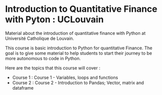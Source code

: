 # Introduction to Quantitative Finance with Pyton : UCLouvain
Material about the introduction of quantitative finance with Python at Université Catholique de Louvain.

This course is basic introduction to Python for quantitative Finance. The goal is to give some material to help students to start their journey to be more autonomous to code in Python.

Here are the topics that this course will cover :

  - Course 1 : Course 1 - Variables, loops and functions
  - Course 2 : Course 2 - Introduction to Pandas; Vector, matrix and dataframe
